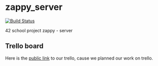 # zappy_server
[![Build Status](https://travis-ci.org/DwarfOfTheRap/zappy_server.svg?branch=feature%2Fget_args)](https://travis-ci.org/DwarfOfTheRap/zappy_server)

42 school project zappy - server

## Trello board
Here is the [public link](https://trello.com/b/SAMysnab) to our trello, cause we planned our work on trello.
